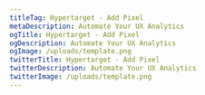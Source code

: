```yaml
---
titleTag: Hypertarget - Add Pixel
metaDescription: Automate Your UX Analytics
ogTitle: Hypertarget - Add Pixel
ogDescription: Automate Your UX Analytics
ogImage: /uploads/template.png
twitterTitle: Hypertarget - Add Pixel
twitterDescription: Automate Your UX Analytics
twitterImage: /uploads/template.png
---
```

